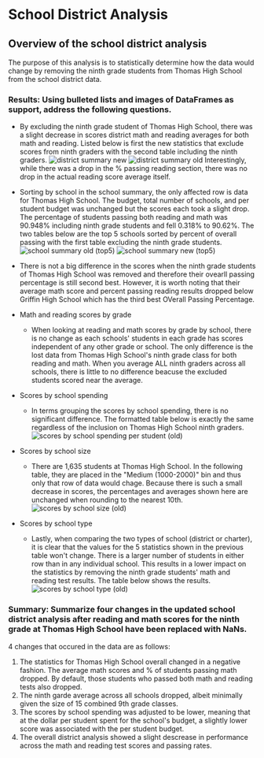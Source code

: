 # School District Analysis

## Overview of the school district analysis
The purpose of this analysis is to statistically determine how the data would change by removing the ninth grade students from Thomas High School from the school district data. 


### Results: Using bulleted lists and images of DataFrames as support, address the following questions.


* By excluding the ninth grade student of Thomas High School, there was a slight decrease in scores district math and reading averages for both math and reading. Listed below is first the new statistics that exclude scores from ninth graders with the second table including the ninth graders. 
![district summary new](https://user-images.githubusercontent.com/95305584/154546690-ec3d075a-61d2-4b4a-acb1-48698a5a7516.png)
![district summary old](https://user-images.githubusercontent.com/95305584/154547688-04c1e4a2-6524-498e-ad6a-9755c6e3ec5d.png)
Interestingly, while there was a drop in the % passing reading section, there was no drop in the actual reading score average itself.


* Sorting by school in the school summary, the only affected row is data for Thomas High School. The budget, total number of schools, and per student budget was unchanged but the scores each took a slight drop. The percentage of students passing both reading and math was 90.948% including ninth grade students and fell 0.318% to 90.62%. The two tables below are the top 5 schools sorted by percent of overall passing with the first table excluding the ninth grade students.
![school summary old (top5)](https://user-images.githubusercontent.com/95305584/154548999-ec4996d2-e0a1-47a4-820d-f7907fa3c47c.png)
![school summary new (top5)](https://user-images.githubusercontent.com/95305584/154549006-c15851a7-5b6c-4bb6-8cdb-ae0c671e1ade.png)

* There is not a big difference in the scores when the ninth grade students of Thomas High School was removed and therefore their ovearll passing percentage is still second best. However, it is worth noting that their average math score and percent passing reading results dropped below Griffin High School which has the third best OVerall Passing Percentage.
  
* Math and reading scores by grade
  * When looking at reading and math scores by grade by school, there is no change as each schools' students in each grade has scores independent of any other grade or school. The only difference is the lost data from Thomas High School's ninth grade class for both reading and math. When you average ALL ninth graders across all schools, there is little to no difference beacuse the excluded students scored near the average. 
  
* Scores by school spending
  * In terms grouping the scores by school spending, there is no significant difference. The formatted table below is exactly the same regardless of the inclusion on Thomas High School ninth graders.
![scores by school spending per student (old)](https://user-images.githubusercontent.com/95305584/154577485-143040d0-25fb-4178-aa69-ce8f2995311f.png)

* Scores by school size
  * There are 1,635 students at Thomas High School. In the following table, they are placed in the "Medium (1000-2000)" bin and thus only that row of data would chage. Because there is such a small decrease in scores, the percentages and averages shown here are unchanged when rounding to the nearest 10th. 
![scores by school size (old)](https://user-images.githubusercontent.com/95305584/154578130-c47b6dff-5b9e-45a3-91ca-4422ca55a03d.png)

* Scores by school type
  * Lastly, when comparing the two types of school (district or charter), it is clear that the values for the 5 statistics shown in the previous table won't change. There is a larger number of students in either row than in any individual school. This results in a lower impact on the statistics by removing the ninth grade students' math and reading test results. The table below shows the results.
 ![scores by school type (old)](https://user-images.githubusercontent.com/95305584/154578626-150ed1c3-b0ce-494f-b9fa-a0725f51796f.png)

### Summary: Summarize four changes in the updated school district analysis after reading and math scores for the ninth grade at Thomas High School have been replaced with NaNs.
4 changes that occured in the data are as follows:
1. The statistics for Thomas High School overall changed in a negative fashion. The average math scores and % of students passing math dropped. By default, those students who passed both math and reading tests also dropped.
2. The ninth garde average across all schools dropped, albeit minimally given the size of 15 combined 9th grade classes.
3. The scores by school spending was adjusted to be lower, meaning that at the dollar per student spent for the school's budget, a slightly lower score was associated with the per student budget. 
4. The overall district analysis showed a slight descrease in performance across the math and reading test scores and passing rates.

